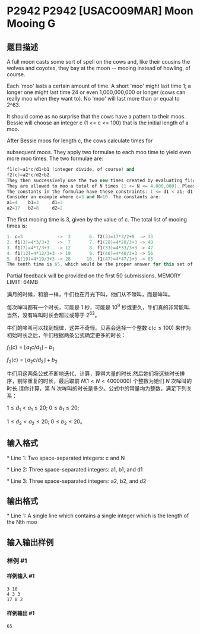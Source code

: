 # P2942 P2942 [USACO09MAR] Moon Mooing G

## 题目描述

A full moon casts some sort of spell on the cows and, like their cousins the wolves and coyotes, they bay at the moon -- mooing instead of howling, of course.

Each 'moo' lasts a certain amount of time. A short 'moo' might last time 1; a longer one might last time 24 or even 1,000,000,000 or longer (cows can really moo when they want to). No 'moo' will last more than or equal to 2^63.

It should come as no surprise that the cows have a pattern to their moos.  Bessie will choose an integer c (1 <= c <= 100) that is the initial length of a moo.

After Bessie moos for length c, the cows calculate times for

subsequent moos. They apply two formulae to each moo time to yield even more moo times. The two formulae are:

```cpp
f1(c)=a1*c/d1+b1 (integer divide, of course) and 
f2(c)=a2*c/d2+b2. 
They then successively use the two new times created by evaluating f1(c) and f2(c) to create even more mooing times. They keep a sorted list of all the possible mooing times (discarding duplicates). 
They are allowed to moo a total of N times (1 <= N <= 4,000,000). Please determine the length of the longest moo before they must quit. 
The constants in the formulae have these constraints: 1 <= d1 < a1; d1 < a1 <= 20; 0 <= b1 <= 20; 1 <= d2 < a2; d2 < a2 <= 20; 0 <= b2 <= 20. 
Consider an example where c=3 and N=10. The constants are: 
a1=4    b1=3     d1=3 
a2=17   b2=8     d2=2 
```
The first mooing time is 3, given by the value of c. The total list of mooing times is:
```cpp
1. c=3             ->  3       6. f2(3)=17*3/2+8  -> 33 
2. f1(3)=4*3/3+3   ->  7       7. f1(28)=4*28/3+3 -> 40 
3. f1(7)=4*7/3+3   -> 12       8. f1(33)=4*33/3+3 -> 47 
4. f1(12)=4*12/3+3 -> 19       9. f1(40)=4*40/3+3 -> 56 
5. f1(19)=4*19/3+3 -> 28      10. f1(47)=4*47/3+3 -> 65 
The tenth time is 65, which would be the proper answer for this set of inputs. 
```
Partial feedback will be provided on the first 50 submissions.
MEMORY LIMIT: 64MB

满月的时候，和狼一样，牛们也在月光下叫，他们从不嚎叫，而是哞叫。

每次哞叫都有一个时长，可能是 $1$ 秒，可能是 $10^9$ 秒或更久，牛们真的非常能叫.当然，没有哞叫时长会超过或等于 $2^{63}$。

牛们的哞叫可以找到规律，这并不奇怪。贝茜会选择一个整数 $c(c\le100)$ 来作为初始时长之后，牛们根据两条公式确定更多的时长：

$f_1(c)=\lfloor a_1c/d_1\rfloor+b_1$

$f_2(c)=\lfloor a_2c/d_2\rfloor+b_2$ 

牛们用这两条公式不断地迭代、计算，算得大量的时长.然后她们将这些时长排序，剔除重复的时长，最后取前 $N(1<N< 4000000)$ 个整数为她们 $N$ 次哞叫的时长.请你计算，第 $N$ 次哞叫的时长是多少。公式中的常量均为整数，满足下列关系： 

$1 \le d_1 < a_1 \le 20$; $0\le b_1 \le 20$;

$1 \le d_2 < a_2 \le 20$; $0\le b_2\le 20$。


## 输入格式

\* Line 1: Two space-separated integers: c and N

\* Line 2: Three space-separated integers: a1, b1, and d1

\* Line 3: Three space-separated integers: a2, b2, and d2


## 输出格式

\* Line 1: A single line which contains a single integer which is the length of the Nth moo


## 输入输出样例

### 样例 #1

#### 样例输入 #1

```
3 10 
4 3 3 
17 8 2
```

#### 样例输出 #1

```
65
```
